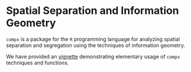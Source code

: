 # Spatial Separation and Information Geometry

`compx` is a package for the `R` programming language for analyzing spatial separation and segregation using the techniques of information geometry. 

We have provided an [vignette](PhilChodrow/compx/vignette.html) demonstrating elementary usage of `compx` techniques and functions. 
